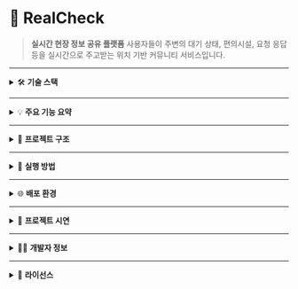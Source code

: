 # 📍 RealCheck

> **실시간 현장 정보 공유 플랫폼**
> 사용자들이 주변의 대기 상태, 편의시설, 요청 응답 등을 실시간으로 주고받는 위치 기반 커뮤니티 서비스입니다.

---

<details>
<summary>🛠️ <strong>기술 스택</strong></summary>

| 구분           | 기술                                               |
| ------------ | ------------------------------------------------ |
| **Backend**  | Java 17, Spring Boot 3.4.4, Spring Security, JPA |
| **Frontend** | JSP, jQuery, JavaScript, Bootstrap 5, CSS        |
| **Database** | MySQL 8, Redis (세션/캐시)                           |
| **Infra**    | AWS EC2, RDS, Nginx, Certbot (HTTPS)             |
| **API**      | RESTful API, Naver Maps API                      |
| **Others**   | GitHub, Maven, Linux shell 배포                    |

</details>

---

<details>
<summary>💡 <strong>주요 기능 요약</strong></summary>

### 👤 사용자 기능

* 회원가입 / 로그인 (세션 기반)
* 마이페이지 (활동 로그, 포인트 이력, 장소 관리)
* 요청 등록 및 응답 작성, 채택
* 자발 공유(FREE\_SHARE) 및 조회수 기반 포인트 지급
* 장소 등록, 승인 대기/반려/수정
* 포인트 충전/사용/환전 요청
* 신고 기능 (자동 블라인드 처리)

### 🗺️ 지도 기능

* 현재 위치 기반 요청/공유글 지도 보기
* 반경 3km 내 공식 장소별 커뮤니티 페이지
* 장소별 응답 묶음 및 질문 더보기 기능

### 🛡️ 관리자 기능

* 사용자, 요청, 공유글, 신고, 장소 전체 관리
* 통계 조회: 월별 사용자/요청/응답/신고/포인트
* 관리자 활동 로그(AdminActionLog)
* FREE\_SHARE 블라인드 및 포인트 환급/재발급

</details>

---

<details>
<summary>📁 <strong>프로젝트 구조</strong></summary>

```
realcheck/
└── src/
    └── main/
        ├── java/com/realcheck/
        │   ├── admin/
        │   ├── common/
        │   ├── config/
        │   ├── deletionlog/
        │   ├── file/
        │   ├── naver/
        │   ├── page/
        │   ├── place/
        │   ├── point/
        │   ├── report/
        │   ├── request/
        │   ├── scheduler/
        │   ├── status/
        │   ├── user/
        │   └── util/
        ├── resources/
        │   ├── static/
        │   │   ├── css/
        │   │   └── js/
        │   └── templates/
        └── webapp/WEB_INF/views (jsp)
            ├── admin/
            ├── common/
            ├── map/
            ├── place/
            ├── point/
            ├── request/
            ├── stauts/
            └── user/
```

</details>

---

<details>
<summary>🚀 <strong>실행 방법</strong></summary>

```bash
# 1. 의존성 설치
./mvnw clean install

# 2. 빌드
./mvnw package

# 3. 실행 (EC2 등 서버 환경에서)
java -jar target/realcheck-0.0.1-SNAPSHOT.jar
```

</details>

---

<details>
<summary>🌐 <strong>배포 환경</strong></summary>

* HTTPS 지원: [https://real-check.store](https://real-check.store)
* Nginx reverse proxy + Certbot SSL
* EC2 + RDS(MySQL) + Redis 구성

</details>

---

<details>
<summary>📸 <strong>프로젝트 시연</strong></summary>

<details>
<summary>🧭 메인페이지</summary>
<h6>메인 화면</h6>

![메인화면](./src/main/resources/static/images/index.gif)

<h6>헤더 일반 사용자</h6>

![헤더일반사용자](./src/main/resources/static/images/Header_User.png)

<h6>헤더 관리자</h6>

![헤더관리자](./src/main/resources/static/images/Header_Admin.png) 

</details>

<details>
<summary>👤 사용자 기능</summary>
<h6>회원 가입</h6>

![회원가입](./src/main/resources/static/images/Register_User.gif)

<h6>로그인</h6>

![로그인](./src/main/resources/static/images/Login_User.gif)

<h6>포인트 충전</h6>

![포인트충전](./src/main/resources/static/images/Point_Charge_Cash.gif)

<h6>정보 수정</h6>

![정보수정](./src/main/resources/static/images/Edit_User.gif)

<h6>회원 탈퇴</h6>

![회원탈퇴](./src/main/resources/static/images/Delete_User.gif)

</details>

<details>
<summary>📨 요청 기능</summary>

<h6>공식장소 정보요청</h6>

![공식장소 정보요청](./src/main/resources/static/images/PublicPlace_Request.gif)

<h6>일반장소 정보요청</h6>

![일반장소 정보요청](./src/main/resources/static/images/GeneralPlace_Request.gif)

<h6>3시간이 지난 오픈된 요청 보기</h6>

![3시간이 지난 오픈된 요청 보기](./src/main/resources/static/images/OverTime_Request.gif)

<h6>주변 요청 보기</h6>

![주변 요청 보기](./src/main/resources/static/images/Nearby_Request.gif)

</details>

<details>
<summary>💬 답변 기능</summary>

<h6>응답 답변</h6>

![응답답변](./src/main/resources/static/images/Request_Answer.gif)

<h6>자발적정보 공유하기</h6>

![자발적공유](./src/main/resources/static/images/Free_Share.gif)

<h6>답변 채택하기</h6>

![답변채택](./src/main/resources/static/images/Select_Answer.gif)

<h6>주변 응답 보기</h6>

![주변 응답 보기](./src/main/resources/static/images/Nearby_Answer.gif)

</details>

<details>
<summary>📍 장소 기능</summary>

<h6>장소 등록</h6>

![장소등록](./src/main/resources/static/images/Register_Place.gif)

<h6>공지 등록</h6>

![공지등록](./src/main/resources/static/images/Register_Place.gif)

<h6>커뮤니티 페이지</h6>

</details>

<details>
<summary>🛡️ 관리자 기능</summary>

<h6>통계 기능</h6>

<h6>사용자 관리</h6>

<h6>신고 관리</h6>

<h6>로그 관리</h6>

<h6>장소 관리</h6>

![장소관리](./src/main/resources/static/images/Admin_Place.gif)

<h6>자발적 공유 관리</h6>

</details>

</details>

---

<details>
<summary>🙋‍♂️ <strong>개발자 정보</strong></summary>

| 이름  | 역할                       | GitHub                                                 |
| --- | ------------------------ | ------------------------------------------------------ |
| 안제호 | 전체 개발 (기획, 백엔드, 프론트, 배포) | [https://github.com/JELKOV](https://github.com/JELKOV) |

</details>

---

<details>
<summary>📄 <strong>라이선스</strong></summary>

> 본 프로젝트는 포트폴리오용으로 제작되었으며, 상업적 사용을 금합니다.

</details>
